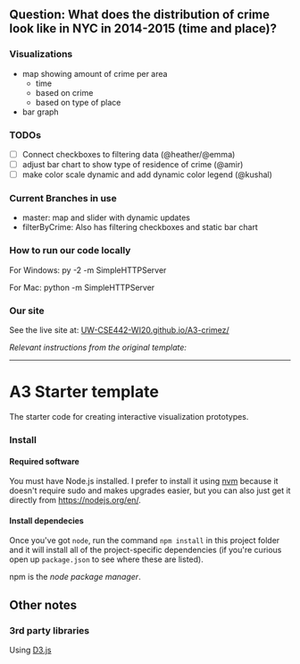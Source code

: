 ## Question: What does the distribution of crime look like in NYC in 2014-2015 (time and place)?
### Visualizations
- map showing amount of crime per area
  - time
  - based on crime
  - based on type of place
- bar graph  

### TODOs
- [ ] Connect checkboxes to filtering data (@heather/@emma)
- [ ] adjust bar chart to show type of residence of crime (@amir)
- [ ] make color scale dynamic and add dynamic color legend (@kushal)

### Current Branches in use
 - master: map and slider with dynamic updates
 - filterByCrime: Also has filtering checkboxes and static bar chart
 
### How to run our code locally

For Windows: py -2 -m SimpleHTTPServer

For Mac: python -m SimpleHTTPServer

### Our site

See the live site at: [UW-CSE442-WI20.github.io/A3-crimez/](https://uw-cse442-wi20.github.io/A3-crimez/)

_Relevant instructions from the original template:_

-------------------------------------------------------------------
# A3 Starter template

The starter code for creating interactive visualization prototypes.

### Install

#### Required software

You must have Node.js installed. I prefer to install it using [nvm](https://github.com/nvm-sh/nvm)
because it doesn't require sudo and makes upgrades easier, but you can also just get it directly from
https://nodejs.org/en/.

#### Install dependecies

Once you've got `node`, run the command `npm install` in this project folder
and it will install all of the project-specific dependencies (if you're curious open up `package.json` to see where these are listed).

npm is the _node package manager_.

## Other notes

### 3rd party libraries

Using [D3.js](https://d3js.org/)
